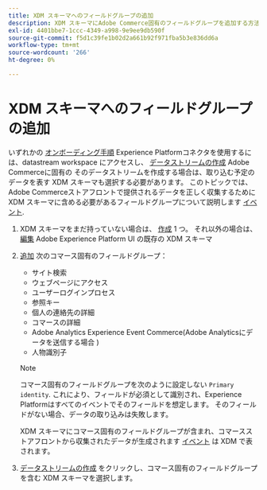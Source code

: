 ```yaml
---
title: XDM スキーマへのフィールドグループの追加
description: XDM スキーマにAdobe Commerce固有のフィールドグループを追加する方法を説明します。
exl-id: 4401bbe7-1ccc-4349-a998-9e9ee9db590f
source-git-commit: f5d1c39fe1b02d2a661b92f971fba5b3e836dd6a
workflow-type: tm+mt
source-wordcount: '266'
ht-degree: 0%

---
```


# XDM スキーマへのフィールドグループの追加

いずれかの [オンボーディング手順](overview.md#onboarding-steps) Experience Platformコネクタを使用するには、datastream workspace にアクセスし、 [データストリームの作成](https://experienceleague.adobe.com/docs/experience-platform/edge/datastreams/overview.html) Adobe Commerceに固有の そのデータストリームを作成する場合は、取り込む予定のデータを表す XDM スキーマも選択する必要があります。 このトピックでは、Adobe Commerceストアフロントで提供されるデータを正しく収集するために XDM スキーマに含める必要があるフィールドグループについて説明します [イベント](events.md).

1. XDM スキーマをまだ持っていない場合は、 [作成](https://experienceleague.adobe.com/docs/experience-platform/xdm/ui/resources/schemas.html#create) 1 つ。 それ以外の場合は、 [編集](https://experienceleague.adobe.com/docs/experience-platform/xdm/ui/resources/schemas.html#edit) Adobe Experience Platform UI の既存の XDM スキーマ

1. [追加](https://experienceleague.adobe.com/docs/experience-platform/xdm/ui/resources/schemas.html#add-field-groups) 次のコマース固有のフィールドグループ：

   - サイト検索
   - ウェブページにアクセス
   - ユーザーログインプロセス
   - 参照キー
   - 個人の連絡先の詳細
   - コマースの詳細
   - Adobe Analytics Experience Event Commerce(Adobe Analyticsにデータを送信する場合 )
   - 人物識別子

   >[!NOTE]
   >
   > コマース固有のフィールドグループを次のように設定しない `Primary identity`. これにより、フィールドが必須として識別され、Experience Platformはすべてのイベントでそのフィールドを想定します。 そのフィールドがない場合、データの取り込みは失敗します。

   XDM スキーマにコマース固有のフィールドグループが含まれ、コマースストアフロントから収集されたデータが生成されます [イベント](events.md) は XDM で表されます。

1. [データストリームの作成](https://experienceleague.adobe.com/docs/experience-platform/edge/datastreams/overview.html) をクリックし、コマース固有のフィールドグループを含む XDM スキーマを選択します。
